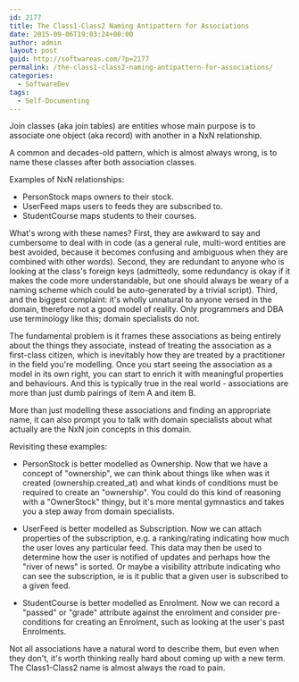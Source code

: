 ```yaml
---
id: 2177
title: The Class1-Class2 Naming Antipattern for Associations
date: 2015-09-06T19:03:24+00:00
author: admin
layout: post
guid: http://softwareas.com/?p=2177
permalink: /the-class1-class2-naming-antipattern-for-associations/
categories:
  - SoftwareDev
tags:
  - Self-Documenting
---
```

Join classes (aka join tables) are entities whose main purpose is to associate one object (aka record) with another in a NxN relationship.

A common and decades-old pattern, which is almost always wrong, is to name these classes after both association classes.

Examples of NxN relationships:

* PersonStock maps owners to their stock.
* UserFeed maps users to feeds they are subscribed to.
* StudentCourse maps students to their courses.

What's wrong with these names? First, they are awkward to say and cumbersome to deal with in code (as a general rule, multi-word entities are best avoided, because it becomes confusing and ambiguous when they are combined with other words). Second, they are redundant to anyone who is looking at the class's foreign keys (admittedly, some redundancy is okay if it makes the code more understandable, but one should always be weary of a naming scheme which could be auto-generated by a trivial script). Third, and the biggest complaint: it's wholly unnatural to anyone versed in the domain, therefore not a good model of reality. Only programmers and DBA use terminology like this; domain specialists do not.

The fundamental problem is it frames these associations as being entirely about the things they associate, instead of treating the association as a first-class citizen, which is inevitably how they are treated by a practitioner in the field you're modelling. Once you start seeing the association as a model in its own right, you can start to enrich it with meaningful properties and behaviours. And this is typically true in the real world - associations are more than just dumb pairings of item A and item B.

More than just modelling these associations and finding an appropriate name, it can also prompt you to talk with domain specialists about what actually are the NxN join concepts in this domain.

Revisiting these examples:

* PersonStock is better modelled as Ownership. Now that we have a concept of "ownership", we can think about things like when was it created (ownership.created_at) and what kinds of conditions must be required to create an "ownership". You could do this kind of reasoning with a "OwnerStock" thingy, but it's more mental gymnastics and takes you a step away from domain specialists.

* UserFeed is better modelled as Subscription. Now we can attach properties of the subscription, e.g. a ranking/rating indicating how much the user loves any particular feed. This data may then be used to determine how the user is notified of updates and perhaps how the "river of news" is sorted. Or maybe a visibility attribute indicating who can see the subscription, ie is it public that a given user is subscribed to a given feed.

* StudentCourse is better modelled as Enrolment. Now we can record a "passed" or "grade" attribute against the enrolment and consider pre-conditions for creating an Enrolment, such as looking at the user's past Enrolments.

<p>Not all associations have a natural word to describe them, but even when they don't, it's worth thinking really hard about coming up with a new term. The Class1-Class2 name is almost always the road to pain.
